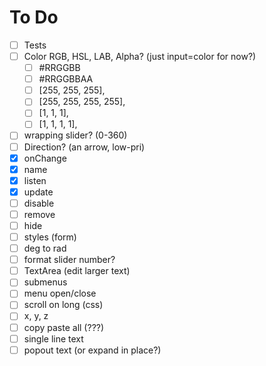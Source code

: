 # To Do

- [ ] Tests
- [ ] Color RGB, HSL, LAB, Alpha? (just input=color for now?)
  - [ ] #RRGGBB
  - [ ] #RRGGBBAA
  - [ ] [255, 255, 255],
  - [ ] [255, 255, 255, 255],
  - [ ] [1, 1, 1],
  - [ ] [1, 1, 1, 1],
- [ ] wrapping slider? (0-360)
- [ ] Direction? (an arrow, low-pri)
- [X] onChange
- [X] name
- [X] listen
- [X] update
- [ ] disable
- [ ] remove
- [ ] hide
- [ ] styles (form)
- [ ] deg to rad 
- [ ] format slider number?
- [ ] TextArea (edit larger text)
- [ ] submenus
- [ ] menu open/close
- [ ] scroll on long (css)
- [ ] x, y, z
- [ ] copy paste all (???)
- [ ] single line text
- [ ] popout text (or expand in place?)
